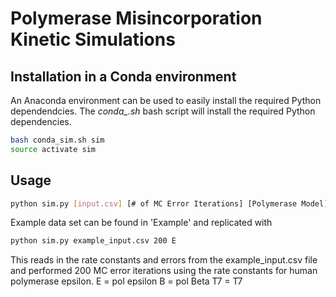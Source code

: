 # Polymerase Misincorporation Kinetic Simulations


## Installation in a Conda environment
An Anaconda environment can be used to easily install the required Python dependendcies.
The *conda_.sh* bash script will install the required Python dependencies.

```bash
bash conda_sim.sh sim
source activate sim
```

## Usage

```bash
python sim.py [input.csv] [# of MC Error Iterations] [Polymerase Model]
```

Example data set can be found in 'Example' and replicated with

```bash
python sim.py example_input.csv 200 E
```
This reads in the rate constants and errors from the example_input.csv file and performed 200 MC error iterations using the rate constants for human polymerase epsilon. 
E = pol epsilon
B = pol Beta
T7 = T7
